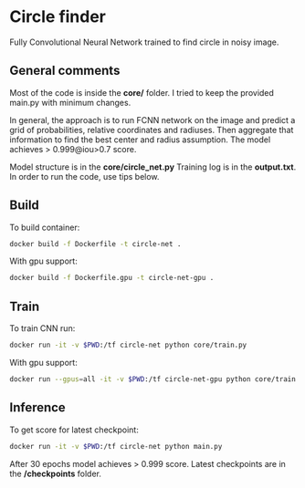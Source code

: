 # Circle finder
Fully Convolutional Neural Network trained to find circle in noisy image.

## General comments
Most of the code is inside the **core/** folder.
I tried to keep the provided main.py with minimum changes.

In general, the approach is to run FCNN network on the image and predict a grid
of probabilities, relative coordinates and radiuses. Then aggregate that 
information to find the best center and radius assumption. The model 
achieves > 0.999@iou>0.7 score.

Model structure is in the **core/circle_net.py** Training log is in the 
**output.txt**. In order to run the code, use tips below.

## Build
To build container:
```bash
docker build -f Dockerfile -t circle-net .
```

With gpu support:
```bash
docker build -f Dockerfile.gpu -t circle-net-gpu .
```

## Train
To train CNN run:
```bash
docker run -it -v $PWD:/tf circle-net python core/train.py
```

With gpu support:
```bash
docker run --gpus=all -it -v $PWD:/tf circle-net-gpu python core/train.py
```

## Inference
To get score for latest checkpoint:
```bash
docker run -it -v $PWD:/tf circle-net python main.py
```
After 30 epochs model achieves > 0.999 score. Latest checkpoints are in the 
**/checkpoints** folder.
